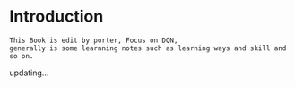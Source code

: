 # Introduction
	This Book is edit by porter, Focus on DQN, 
	generally is some learnning notes such as learning ways and skill and so on. 

updating...

